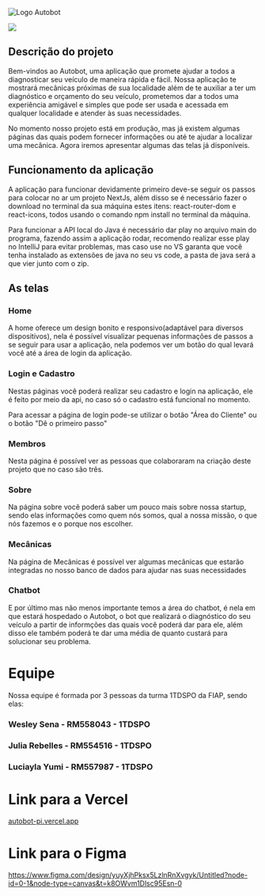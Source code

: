![Logo Autobot](https://github.com/user-attachments/assets/569d1124-3723-4aa1-8f1c-80c7a7b35121)

<p>
<img loading="lazy" src="http://img.shields.io/static/v1?label=STATUS&message=EM%20DESENVOLVIMENTO&color=GREEN&style=for-the-badge"/>
</p>

<h2>Descrição do projeto</h2>

 <p>
   Bem-vindos ao Autobot, uma aplicação que promete ajudar a todos a diagnosticar seu veículo de maneira rápida e fácil.
    Nossa aplicação te mostrará mecânicas próximas de sua localidade além de te auxiliar a ter um diagnóstico e orçamento do seu veículo,
   prometemos dar a todos uma experiência amigável e simples que pode ser usada e acessada em qualquer localidade e atender às suas necessidades.
 </p>

<p>
  No momento nosso projeto está em produção, mas já existem algumas páginas das quais podem fornecer informações ou até te ajudar a localizar uma mecânica.
   Agora iremos apresentar algumas das telas já disponíveis.
</p>

<h2>Funcionamento da aplicação</h2>

<p>A aplicação para funcionar devidamente primeiro deve-se seguir os passos para colocar no ar um projeto NextJs, além disso se é necessário fazer o download no terminal da sua máquina 
 estes itens: react-router-dom e react-icons, todos usando o comando npm install no terminal da máquina.
</p>

<p>Para funcionar a API local do Java é necessário dar play no arquivo main do programa, fazendo assim a aplicação rodar, recomendo realizar esse play no IntelliJ para evitar
problemas, mas caso use no VS garanta que você tenha instalado as extensões de java no seu vs code, a pasta de java será a que vier junto com o zip.</p>

<h2>As telas</h2>

<h3>Home</h3>

<p>A home oferece um design bonito e responsivo(adaptável para diversos dispositivos), nela é possível visualizar pequenas informações de passos a se seguir para usar a aplicação,
 nela podemos ver um botão do qual levará você até a área de login da aplicação.
</p>


<h3>Login e Cadastro</h3>

<p>Nestas páginas você poderá realizar seu cadastro e login na aplicação, ele é feito por meio da api, no caso só o cadastro está funcional no momento.
</p>

<p>Para acessar a página de login pode-se utilizar o botão "Área do Cliente" ou o botão "Dê o primeiro passo"</p>

<h3>Membros</h3>

<p>Nesta página é possível ver as pessoas que colaboraram na criação deste projeto que no caso são três.</p>

<h3>Sobre</h3>

<p>Na página sobre você poderá saber um pouco mais sobre nossa startup, sendo elas informações como quem nós somos, 
qual a nossa missão, o que nós fazemos e o porque nos escolher.
</p>

<h3>Mecânicas</h3>

<p>Na página de Mecânicas é possível ver algumas mecânicas que estarão integradas no nosso banco de dados para ajudar nas suas necessidades
</p>

<h3>Chatbot</h3>

<p>E por último mas não menos importante temos a área do chatbot, é nela em que estará hospedado o Autobot, o bot que realizará o diagnóstico do seu veículo
 a partir de informções das quais você poderá dar para ele, além disso ele também poderá te dar uma média de quanto custará para solucionar seu problema.</p>

<h1>Equipe</h1>

<p>Nossa equipe é formada por 3 pessoas da turma 1TDSPO da FIAP, sendo elas: </p>

<h3>Wesley Sena - RM558043 - 1TDSPO</h3>
<h3>Julia Rebelles - RM554516 - 1TDSPO</h3>
<h3>Luciayla Yumi - RM557987 - 1TDSPO</h3>


<h1>Link para a Vercel</h1>

[autobot-pi.vercel.app](https://autobot-fawn.vercel.app/)

<h1>Link para o Figma</h1>

https://www.figma.com/design/yuyXjhPksx5LzlnRnXvgyk/Untitled?node-id=0-1&node-type=canvas&t=k8OWvm1Dlsc95Esn-0
